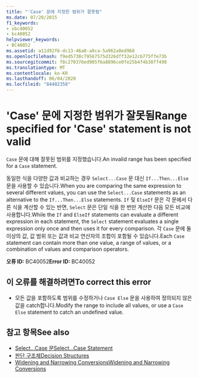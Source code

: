 ```yaml
---
title: "'Case' 문에 지정한 범위가 잘못됨"
ms.date: 07/20/2015
f1_keywords:
- vbc40052
- bc40052
helpviewer_keywords:
- BC40052
ms.assetid: a11d92f6-dc13-46a0-a8ca-5a962a0ed968
ms.openlocfilehash: f9ed5738c79567575d326dff32e12cb775ffe73b
ms.sourcegitcommit: f8c270376ed905f6a8896ce0fe25b4f4b38ff498
ms.translationtype: MT
ms.contentlocale: ko-KR
ms.lasthandoff: 06/04/2020
ms.locfileid: "84402358"
---
```

# <a name="range-specified-for-case-statement-is-not-valid"></a><span data-ttu-id="a1268-102">'Case' 문에 지정한 범위가 잘못됨</span><span class="sxs-lookup"><span data-stu-id="a1268-102">Range specified for 'Case' statement is not valid</span></span>
<span data-ttu-id="a1268-103">`Case` 문에 대해 잘못된 범위를 지정했습니다.</span><span class="sxs-lookup"><span data-stu-id="a1268-103">An invalid range has been specified for a `Case` statement.</span></span>  
  
 <span data-ttu-id="a1268-104">동일한 식을 다양한 값과 비교하는 경우 `Select...Case` 문 대신 `If...Then...Else` 문을 사용할 수 있습니다.</span><span class="sxs-lookup"><span data-stu-id="a1268-104">When you are comparing the same expression to several different values, you can use the `Select...Case` statements as an alternative to the `If...Then...Else` statements.</span></span> <span data-ttu-id="a1268-105">`If` 및 `ElseIf` 문은 각 문에서 다른 식을 계산할 수 있는 반면, `Select` 문은 단일 식을 한 번만 계산한 다음 모든 비교에 사용합니다.</span><span class="sxs-lookup"><span data-stu-id="a1268-105">While the `If` and `ElseIf` statements can evaluate a different expression in each statement, the `Select` statement evaluates a single expression only once and then uses it for every comparison.</span></span> <span data-ttu-id="a1268-106">각 `Case` 문에 둘 이상의 값, 값 범위 또는 값과 비교 연산자의 조합이 포함될 수 있습니다.</span><span class="sxs-lookup"><span data-stu-id="a1268-106">Each `Case` statement can contain more than one value, a range of values, or a combination of values and comparison operators.</span></span>  
  
 <span data-ttu-id="a1268-107">**오류 ID:** BC40052</span><span class="sxs-lookup"><span data-stu-id="a1268-107">**Error ID:** BC40052</span></span>  
  
## <a name="to-correct-this-error"></a><span data-ttu-id="a1268-108">이 오류를 해결하려면</span><span class="sxs-lookup"><span data-stu-id="a1268-108">To correct this error</span></span>  
  
- <span data-ttu-id="a1268-109">모든 값을 포함하도록 범위를 수정하거나 `Case Else` 문을 사용하여 정의되지 않은 값을 catch합니다.</span><span class="sxs-lookup"><span data-stu-id="a1268-109">Modify the range to include all values, or use a `Case Else` statement to catch an undefined value.</span></span>  
  
## <a name="see-also"></a><span data-ttu-id="a1268-110">참고 항목</span><span class="sxs-lookup"><span data-stu-id="a1268-110">See also</span></span>

- [<span data-ttu-id="a1268-111">Select...Case 문</span><span class="sxs-lookup"><span data-stu-id="a1268-111">Select...Case Statement</span></span>](../language-reference/statements/select-case-statement.md)
- [<span data-ttu-id="a1268-112">판단 구조체</span><span class="sxs-lookup"><span data-stu-id="a1268-112">Decision Structures</span></span>](../programming-guide/language-features/control-flow/decision-structures.md)
- [<span data-ttu-id="a1268-113">Widening and Narrowing Conversions</span><span class="sxs-lookup"><span data-stu-id="a1268-113">Widening and Narrowing Conversions</span></span>](../programming-guide/language-features/data-types/widening-and-narrowing-conversions.md)

